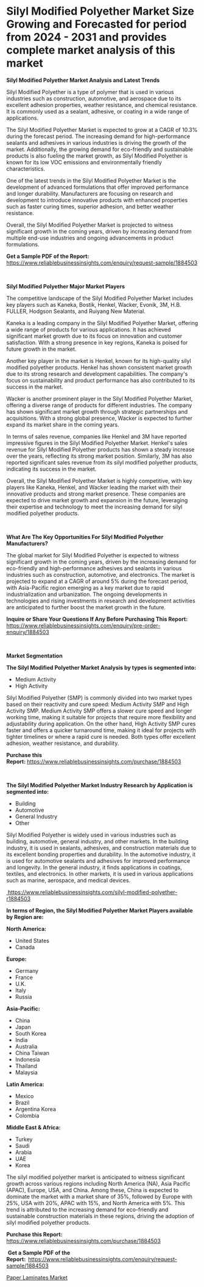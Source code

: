 <p><h1>Silyl Modified Polyether Market Size Growing and Forecasted for period from 2024 - 2031 and provides complete market analysis of this market</h1></p><p><strong>Silyl Modified Polyether Market Analysis and Latest Trends</strong></p>
<p><p>Silyl Modified Polyether is a type of polymer that is used in various industries such as construction, automotive, and aerospace due to its excellent adhesion properties, weather resistance, and chemical resistance. It is commonly used as a sealant, adhesive, or coating in a wide range of applications.</p><p>The Silyl Modified Polyether Market is expected to grow at a CAGR of 10.3% during the forecast period. The increasing demand for high-performance sealants and adhesives in various industries is driving the growth of the market. Additionally, the growing demand for eco-friendly and sustainable products is also fueling the market growth, as Silyl Modified Polyether is known for its low VOC emissions and environmentally friendly characteristics.</p><p>One of the latest trends in the Silyl Modified Polyether Market is the development of advanced formulations that offer improved performance and longer durability. Manufacturers are focusing on research and development to introduce innovative products with enhanced properties such as faster curing times, superior adhesion, and better weather resistance.</p><p>Overall, the Silyl Modified Polyether Market is projected to witness significant growth in the coming years, driven by increasing demand from multiple end-use industries and ongoing advancements in product formulations.</p></p>
<p><strong>Get a Sample PDF of the Report:&nbsp;</strong> <a href="https://www.reliablebusinessinsights.com/enquiry/request-sample/1884503">https://www.reliablebusinessinsights.com/enquiry/request-sample/1884503</a></p>
<p>&nbsp;</p>
<p><strong>Silyl Modified Polyether Major Market Players</strong></p>
<p><p>The competitive landscape of the Silyl Modified Polyether Market includes key players such as Kaneka, Bostik, Henkel, Wacker, Evonik, 3M, H.B. FULLER, Hodgson Sealants, and Ruiyang New Material. </p><p>Kaneka is a leading company in the Silyl Modified Polyether Market, offering a wide range of products for various applications. It has achieved significant market growth due to its focus on innovation and customer satisfaction. With a strong presence in key regions, Kaneka is poised for future growth in the market.</p><p>Another key player in the market is Henkel, known for its high-quality silyl modified polyether products. Henkel has shown consistent market growth due to its strong research and development capabilities. The company's focus on sustainability and product performance has also contributed to its success in the market.</p><p>Wacker is another prominent player in the Silyl Modified Polyether Market, offering a diverse range of products for different industries. The company has shown significant market growth through strategic partnerships and acquisitions. With a strong global presence, Wacker is expected to further expand its market share in the coming years.</p><p>In terms of sales revenue, companies like Henkel and 3M have reported impressive figures in the Silyl Modified Polyether Market. Henkel's sales revenue for Silyl Modified Polyether products has shown a steady increase over the years, reflecting its strong market position. Similarly, 3M has also reported significant sales revenue from its silyl modified polyether products, indicating its success in the market.</p><p>Overall, the Silyl Modified Polyether Market is highly competitive, with key players like Kaneka, Henkel, and Wacker leading the market with their innovative products and strong market presence. These companies are expected to drive market growth and expansion in the future, leveraging their expertise and technology to meet the increasing demand for silyl modified polyether products.</p></p>
<p>&nbsp;</p>
<p><strong>What Are The Key Opportunities For Silyl Modified Polyether Manufacturers?</strong></p>
<p><p>The global market for Silyl Modified Polyether is expected to witness significant growth in the coming years, driven by the increasing demand for eco-friendly and high-performance adhesives and sealants in various industries such as construction, automotive, and electronics. The market is projected to expand at a CAGR of around 5% during the forecast period, with Asia-Pacific region emerging as a key market due to rapid industrialization and urbanization. The ongoing developments in technologies and rising investments in research and development activities are anticipated to further boost the market growth in the future.</p></p>
<p><strong>Inquire or Share Your Questions If Any Before Purchasing This Report:</strong> <a href="https://www.reliablebusinessinsights.com/enquiry/pre-order-enquiry/1884503">https://www.reliablebusinessinsights.com/enquiry/pre-order-enquiry/1884503</a></p>
<p>&nbsp;</p>
<p><strong>Market Segmentation</strong></p>
<p><strong>The Silyl Modified Polyether Market Analysis by types is segmented into:</strong></p>
<p><ul><li>Medium Activity</li><li>High Activity</li></ul></p>
<p><p>Silyl Modified Polyether (SMP) is commonly divided into two market types based on their reactivity and cure speed: Medium Activity SMP and High Activity SMP. Medium Activity SMP offers a slower cure speed and longer working time, making it suitable for projects that require more flexibility and adjustability during application. On the other hand, High Activity SMP cures faster and offers a quicker turnaround time, making it ideal for projects with tighter timelines or where a rapid cure is needed. Both types offer excellent adhesion, weather resistance, and durability.</p></p>
<p><strong>Purchase this Report:&nbsp;</strong><a href="https://www.reliablebusinessinsights.com/purchase/1884503">https://www.reliablebusinessinsights.com/purchase/1884503</a></p>
<p>&nbsp;</p>
<p><strong>The Silyl Modified Polyether Market Industry Research by Application is segmented into:</strong></p>
<p><ul><li>Building</li><li>Automotive</li><li>General Industry</li><li>Other</li></ul></p>
<p><p>Silyl Modified Polyether is widely used in various industries such as building, automotive, general industry, and other markets. In the building industry, it is used in sealants, adhesives, and construction materials due to its excellent bonding properties and durability. In the automotive industry, it is used for automotive sealants and adhesives for improved performance and longevity. In the general industry, it finds applications in coatings, textiles, and electronics. In other markets, it is used in various applications such as marine, aerospace, and medical devices.</p></p>
<p><a href="https://www.reliablebusinessinsights.com/silyl-modified-polyether-r1884503">&nbsp;https://www.reliablebusinessinsights.com/silyl-modified-polyether-r1884503</a></p>
<p><strong>In terms of Region, the Silyl Modified Polyether Market Players available by Region are:</strong></p>
<p>
    <p> <strong> North America: </strong>
        <ul>
            <li>United States</li>
            <li>Canada</li>
        </ul>
        </p> 
    <p> <strong> Europe: </strong>
        <ul>
            <li>Germany</li>
            <li>France</li>
            <li>U.K.</li>
            <li>Italy</li>
            <li>Russia</li>
        </ul>
        </p> 
    <p> <strong> Asia-Pacific: </strong>
        <ul>
            <li>China</li>
            <li>Japan</li>
            <li>South Korea</li>
            <li>India</li>
            <li>Australia</li>
            <li>China Taiwan</li>
            <li>Indonesia</li>
            <li>Thailand</li>
            <li>Malaysia</li>
        </ul>
        </p> 
    <p> <strong> Latin America: </strong>
        <ul>
            <li>Mexico</li>
            <li>Brazil</li>
            <li>Argentina Korea</li>
            <li>Colombia</li>
        </ul>
        </p> 
    <p> <strong> Middle East & Africa: </strong>
        <ul>
            <li>Turkey</li>
            <li>Saudi</li>
            <li>Arabia</li>
            <li>UAE</li>
            <li>Korea</li>
        </ul>
    </p>
    </p>
<p><p>The silyl modified polyether market is anticipated to witness significant growth across various regions including North America (NA), Asia Pacific (APAC), Europe, USA, and China. Among these, China is expected to dominate the market with a market share of 35%, followed by Europe with 25%, USA with 20%, APAC with 15%, and North America with 5%. This trend is attributed to the increasing demand for eco-friendly and sustainable construction materials in these regions, driving the adoption of silyl modified polyether products.</p></p>
<p><strong>Purchase this Report: </strong><a href="https://www.reliablebusinessinsights.com/purchase/1884503">https://www.reliablebusinessinsights.com/purchase/1884503</a></p>
<p>&nbsp;<strong>Get a Sample PDF of the Report:&nbsp;&nbsp;</strong><a href="https://www.reliablebusinessinsights.com/enquiry/request-sample/1884503">https://www.reliablebusinessinsights.com/enquiry/request-sample/1884503</a></p>
<p><strong></strong></p>
<p><p><a href="https://github.com/JuliaFadel1922/Market-Research-Report-List-2/blob/main/paper-laminates-market.md">Paper Laminates Market</a></p></p>